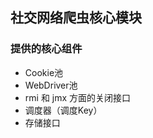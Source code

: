 **社交网络爬虫核心模块**
------------------

### 提供的核心组件
* Cookie池
* WebDriver池
* rmi 和 jmx 方面的关闭接口
* 调度器（调度Key）
* 存储接口


